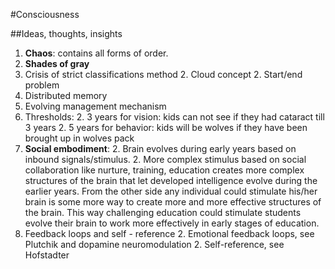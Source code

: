 #Consciousness 

##Ideas, thoughts, insights

1. **Chaos**: contains all forms of order.
1. **Shades of gray**
1. Crisis of strict classifications method
    2. Cloud concept
    2. Start/end problem
1. Distributed memory
1. Evolving management mechanism
1. Thresholds:
    2. 3 years for vision: kids can not see if they had cataract till 3 years
    2. 5 years for behavior: kids will be wolves if they have been brought up in wolves pack
1. **Social embodiment**: 
    2. Brain evolves during early years based on inbound signals/stimulus. 
    2. More complex stimulus based on social collaboration like nurture, training, education creates more complex structures of the brain that let developed intelligence evolve during the earlier years. From the other side any individual could stimulate his/her brain is some more way to create more and more effective structures of the brain. This way challenging education could stimulate students evolve their brain to work more effectively in early stages of education.
1. Feedback loops and self - reference
    2. Emotional feedback loops, see Plutchik and dopamine neuromodulation
	2. Self-reference, see Hofstadter 
	
